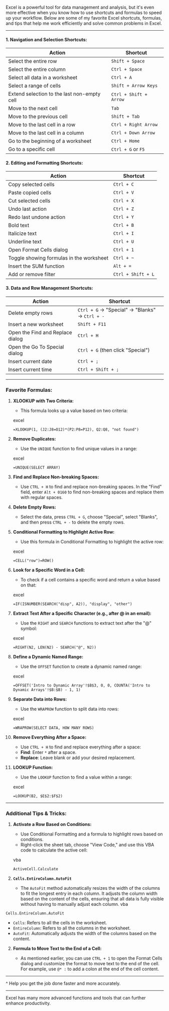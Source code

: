 Excel is a powerful tool for data management and analysis, but it's even more effective when you know how to use shortcuts and formulas to speed up your workflow. Below are some of my favorite Excel shortcuts, formulas, and tips that help me work efficiently and solve common problems in Excel.

---



#### **1. Navigation and Selection Shortcuts:**

|**Action**|**Shortcut**|
|---|---|
|Select the entire row|`Shift + Space`|
|Select the entire column|`Ctrl + Space`|
|Select all data in a worksheet|`Ctrl + A`|
|Select a range of cells|`Shift + Arrow Keys`|
|Extend selection to the last non-empty cell|`Ctrl + Shift + Arrow`|
|Move to the next cell|`Tab`|
|Move to the previous cell|`Shift + Tab`|
|Move to the last cell in a row|`Ctrl + Right Arrow`|
|Move to the last cell in a column|`Ctrl + Down Arrow`|
|Go to the beginning of a worksheet|`Ctrl + Home`|
|Go to a specific cell|`Ctrl + G` or `F5`|

#### **2. Editing and Formatting Shortcuts:**

|**Action**|**Shortcut**|
|---|---|
|Copy selected cells|`Ctrl + C`|
|Paste copied cells|`Ctrl + V`|
|Cut selected cells|`Ctrl + X`|
|Undo last action|`Ctrl + Z`|
|Redo last undone action|`Ctrl + Y`|
|Bold text|`Ctrl + B`|
|Italicize text|`Ctrl + I`|
|Underline text|`Ctrl + U`|
|Open Format Cells dialog|`Ctrl + 1`|
|Toggle showing formulas in the worksheet|`Ctrl + ~`|
|Insert the SUM function|`Alt + =`|
|Add or remove filter|`Ctrl + Shift + L`|

#### **3. Data and Row Management Shortcuts:**

|**Action**|**Shortcut**|
|---|---|
|Delete empty rows|`Ctrl + G` → "Special" → "Blanks" → `Ctrl + -`|
|Insert a new worksheet|`Shift + F11`|
|Open the Find and Replace dialog|`Ctrl + H`|
|Open the Go To Special dialog|`Ctrl + G` (then click "Special")|
|Insert current date|`Ctrl + ;`|
|Insert current time|`Ctrl + Shift + ;`|

---

### **Favorite Formulas:**

1. **XLOOKUP with Two Criteria:**
    
    - This formula looks up a value based on two criteria:
    
    excel
    
    ```
    =XLOOKUP(1, (J2:J8=O12)*(P2:P8=P12), Q2:Q8, "not found")
    ```
    
2. **Remove Duplicates:**
    
    - Use the `UNIQUE` function to find unique values in a range:
    
    excel
    
    ```
    =UNIQUE(SELECT ARRAY)
    ```
    
3. **Find and Replace Non-breaking Spaces:**
    
    - Use `CTRL + H` to find and replace non-breaking spaces. In the "Find" field, enter `Alt + 0160` to find non-breaking spaces and replace them with regular spaces.
4. **Delete Empty Rows:**
    
    - Select the data, press `CTRL + G`, choose "Special", select "Blanks", and then press `CTRL + -` to delete the empty rows.
5. **Conditional Formatting to Highlight Active Row:**
    
    - Use this formula in Conditional Formatting to highlight the active row:
    
    excel
    
    ```
    =CELL("row")=ROW()
    ```
    
6. **Look for a Specific Word in a Cell:**
    
    - To check if a cell contains a specific word and return a value based on that:
    
    excel
    
    ```
    =IF(ISNUMBER(SEARCH("disp", A2)), "display", "other")
    ```
    
7. **Extract Text After a Specific Character (e.g., after @ in an email):**
    
    - Use the `RIGHT` and `SEARCH` functions to extract text after the "@" symbol:
    
    excel
    
    ```
    =RIGHT(N2, LEN(N2) - SEARCH("@", N2))
    ```
    
8. **Define a Dynamic Named Range:**
    
    - Use the `OFFSET` function to create a dynamic named range:
    
    excel
    
    ```
    =OFFSET('Intro to Dynamic Array'!$B$3, 0, 0, COUNTA('Intro to Dynamic Arrays'!$B:$B) - 1, 1)
    ```
    
9. **Separate Data into Rows:**
    
    - Use the `WRAPROW` function to split data into rows:
    
    excel
    
    ```
    =WRAPROW(SELECT DATA, HOW MANY ROWS)
    ```
    
10. **Remove Everything After a Space:**
    
    - Use `CTRL + H` to find and replace everything after a space:
    - **Find**: Enter `*` after a space.
    - **Replace**: Leave blank or add your desired replacement.
11. **LOOKUP Function:**
    
    - Use the `LOOKUP` function to find a value within a range:
    
    excel
    
    ```
    =LOOKUP(B2, $E$2:$F$2)
    ```
    

---

### **Additional Tips & Tricks:**

1. **Activate a Row Based on Conditions:**
    
    - Use Conditional Formatting and a formula to highlight rows based on conditions.
    - Right-click the sheet tab, choose "View Code," and use this VBA code to calculate the active cell:
    
    vba
    
    ```
    ActiveCell.Calculate
    ```
2. **`Cells.EntireColumn.AutoFit`**  
	- The `AutoFit` method automatically resizes the width of the columns to fit the longest entry in each column. It adjusts the column width based on the content of the cells, ensuring that all data is fully visible without having to manually adjust each column.
    vba

```
Cells.EntireColumn.AutoFit
```

- `Cells`: Refers to all the cells in the worksheet.
- `EntireColumn`: Refers to all the columns in the worksheet.
- `AutoFit`: Automatically adjusts the width of the columns based on the content.


2. **Formula to Move Text to the End of a Cell:**
    
    - As mentioned earlier, you can use `CTRL + 1` to open the Format Cells dialog and customize the format to move text to the end of the cell. For example, use `@* :` to add a colon at the end of the cell content.

---

 ^ Help you get the job done faster and more accurately.


---
Excel has many more advanced functions and tools that can further enhance productivity.
